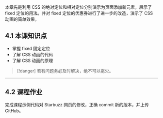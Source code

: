 本章先是利用 CSS 的绝对定位和相对定位分别演示为页面添加新元素，展示了 fixed 定位的用法。并对 fixed 定位的优惠券进行了进一步的改造，演示了 CSS 动画的简单效果。

## 4.1 本课知识点

* 掌握 fixed 固定定位
* 了解 CSS 动画的代码
* 了解 CSS 动画的原理

>[!danger]
> 若有问题务必及时解决，绝不可以拖欠。

___
## 4.2 课程作业

完成课程示例代码对 Starbuzz 网页的修改，正确 commit 新的版本，并上传 GitHub。